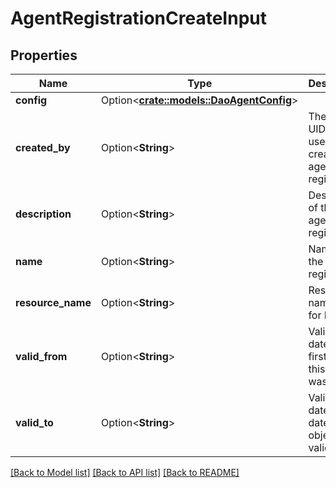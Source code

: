 # AgentRegistrationCreateInput

## Properties

Name | Type | Description | Notes
------------ | ------------- | ------------- | -------------
**config** | Option<[**crate::models::DaoAgentConfig**](DaoAgentConfig.md)> |  | [optional]
**created_by** | Option<**String**> | The user UID of the user who created the agent registration | [optional]
**description** | Option<**String**> | Description of the agent registration | [optional]
**name** | Option<**String**> | Name of the agent registration | [optional]
**resource_name** | Option<**String**> | Resource name used for RBAC | [optional]
**valid_from** | Option<**String**> | Valid from date, the first date this object was valid | [optional]
**valid_to** | Option<**String**> | Valid to date, the date this object is valid to | [optional]

[[Back to Model list]](../README.md#documentation-for-models) [[Back to API list]](../README.md#documentation-for-api-endpoints) [[Back to README]](../README.md)


